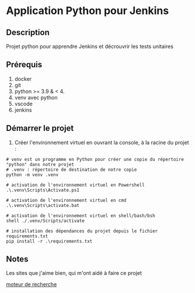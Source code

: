 # Application Python pour Jenkins

## Description

Projet python pour apprendre Jenkins et décrouvrir les tests unitaires

## Prérequis

1. docker
2. git
3. python >= 3.9 & < 4.
4. venv avec python
5. vscode
6. jenkins

## Démarrer le projet

1. Créer l'environnement virtuel en ouvrant la console, à la racine du projet :

```shell
# venv est un programme en Python pour créer une copie du répertoire "python" dans notre projet
# .venv : répertoire de destination de notre copie 
python -m venv .venv

# activation de l'environnement virtuel en Powershell
.\.venv\Scripts\Activate.ps1

# activation de l'environnement virtuel en cmd
.\.venv\Scripts\activate.bat

# activation de l'environnement virtuel en shell/bash/bsh
shell ./.venv/Scripts/activate

# installation des dépendances du projet depuis le fichier requirements.txt
pip install -r .\requirements.txt

```

## Notes

Les sites que j'aime bien, qui m'ont aidé à faire ce projet

[moteur de recherche](https://google.fr)
